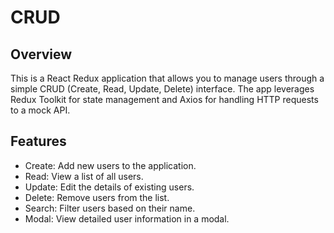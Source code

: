# CRUD

## Overview

This is a React Redux application that allows you to manage users through a simple CRUD (Create, Read, Update, Delete) interface. The app leverages Redux Toolkit for state management and Axios for handling HTTP requests to a mock API.

## Features

- Create: Add new users to the application.
- Read: View a list of all users.
- Update: Edit the details of existing users.
- Delete: Remove users from the list.
- Search: Filter users based on their name.
- Modal: View detailed user information in a modal.
